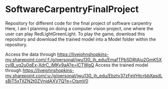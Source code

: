 # SoftwareCarpentryFinalProject
Repository for different code for the final project of software carpentry
Here, I am I planning on doing a computer vision project, one where the user can play RedLightGreenLight.
To play the game, download this repository and download the trained model into a Model folder within the repository.

Access the data through
https://livejohnshopkins-my.sharepoint.com/:f:/g/personal/jwu130_jh_edu/EmafTPbSDRtAiu2GmK5XcyIB_yq2u0qEx-XdrC_iMKy9aA?e=lCTWgQ
Access the trained model through
https://livejohnshopkins-my.sharepoint.com/:u:/g/personal/jwu130_jh_edu/Ebzty37zFeVHtcrbbXasdLsBjT5xTIIZN2t0ZVnjdAXV7Q?e=CtsmV0
